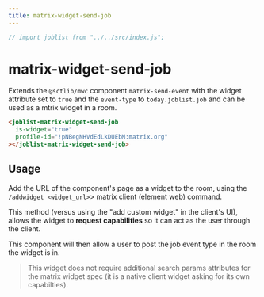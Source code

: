 ```yaml
---
title: matrix-widget-send-job
---
```

```js
// import joblist from "../../src/index.js";
```
# matrix-widget-send-job

Extends the `@sctlib/mwc` component `matrix-send-event` with the
widget attribute set to `true` and the `event-type` to
`today.joblist.job` and can be used as a mtrix widget in a room.

```html
<joblist-matrix-widget-send-job
  is-widget="true"
  profile-id="!pNBegNHVdEdLkDUEbM:matrix.org"
></joblist-matrix-widget-send-job>
```

<joblist-matrix-widget-send-job is-widget="true" profile-id="!pNBegNHVdEdLkDUEbM:matrix.org"></joblist-matrix-widget-send-job>

## Usage

Add the URL of the component's page as a widget to the room, using the
`/addwidget <widget_url>`> matrix client (element web) command.

This method (versus using the "add custom widget" in the client's UI),
allows the widget to **request capabilities** so it can act as the
user through the client.

This component will then allow a user to post the job event type in
the room the widget is in.

> This widget does not require additional search params attributes for
> the matrix widget spec (it is a native client widget asking for its
> own capabilties).

